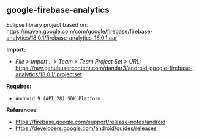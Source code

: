 ## google-firebase-analytics

Eclipse library project based on:<br/>
https://maven.google.com/com/google/firebase/firebase-analytics/18.0.1/firebase-analytics-18.0.1.aar

**Import:**
- _File > Import... > Team > Team Project Set > URL:_<br/>
  https://raw.githubusercontent.com/dandar3/android-google-firebase-analytics/18.0.1/.projectset

**Requires:**
- `Android 9 (API 28) SDK Platform`

**References:**
- https://firebase.google.com/support/release-notes/android
- https://developers.google.com/android/guides/releases
